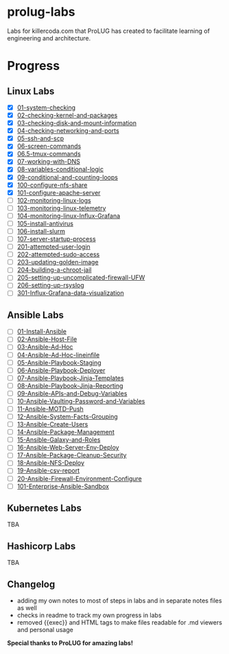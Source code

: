 # prolug-labs
Labs for killercoda.com that ProLUG has created to facilitate learning of engineering and architecture.

# Progress

## Linux Labs 
- [x] [01-system-checking](Linux-Labs/01-system-checking/notes.md)
- [x] [02-checking-kernel-and-packages](Linux-Labs/02-checking-kernel-and-packages/notes.md)
- [x] [03-checking-disk-and-mount-information](Linux-Labs/03-checking-disk-and-mount-information/notes.md)
- [x] [04-checking-networking-and-ports](Linux-Labs/04-checking-networking-and-ports/notes.md)
- [x] [05-ssh-and-scp](Linux-Labs/05-ssh-and-scp/notes.md)
- [x] [06-screen-commands](Linux-Labs/06-screen-commands/notes.md)
- [x] [06.5-tmux-commands](Linux-Labs/06.5-tmux-commands/notes.md)
- [x] [07-working-with-DNS](Linux-Labs/07-working-with-DNS/notes.md)
- [x] [08-variables-conditional-logic](Linux-Labs/08-variables-conditional-logic/notes.md)
- [x] [09-conditional-and-counting-loops](Linux-Labs/09-conditional-and-counting-loops/notes.md)
- [x] [100-configure-nfs-share](Linux-Labs/100-configure-nfs-share/notes.md)
- [x] [101-configure-apache-server](Linux-Labs/101-configure-apache-server/notes.md)
- [ ] [102-monitoring-linux-logs](Linux-Labs/102-monitoring-linux-logs/notes.md)
- [ ] [103-monitoring-linux-telemetry](Linux-Labs/103-monitoring-linux-telemetry/notes.md)
- [ ] [104-monitoring-linux-Influx-Grafana](Linux-Labs/104-monitoring-linux-Influx-Grafana/notes.md)
- [ ] [105-install-antivirus](Linux-Labs/105-install-antivirus/notes.md)
- [ ] [106-install-slurm](Linux-Labs/106-install-slurm/notes.md)
- [ ] [107-server-startup-process](Linux-Labs/107-server-startup-process/notes.md)
- [ ] [201-attempted-user-login](Linux-Labs/201-attempted-user-login/notes.md)
- [ ] [202-attempted-sudo-access](Linux-Labs/202-attempted-sudo-access/notes.md)
- [ ] [203-updating-golden-image](Linux-Labs/203-updating-golden-image/notes.md)
- [ ] [204-building-a-chroot-jail](Linux-Labs/204-building-a-chroot-jail/notes.md)
- [ ] [205-setting-up-uncomplicated-firewall-UFW](Linux-Labs/205-setting-up-uncomplicated-firewall-UFW/notes.md)
- [ ] [206-setting-up-rsyslog](Linux-Labs/206-setting-up-rsyslog/notes.md)
- [ ] [301-Influx-Grafana-data-visualization](Linux-Labs/301-Influx-Grafana-data-visualization/notes.md)

## Ansible Labs 
- [ ] [01-Install-Ansible](Ansible-Labs/01-Install-Ansible/notes.md)
- [ ] [02-Ansible-Host-File](Ansible-Labs/02-Ansible-Host-File/notes.md)
- [ ] [03-Ansible-Ad-Hoc](Ansible-Labs/03-Ansible-Ad-Hoc/notes.md)
- [ ] [04-Ansible-Ad-Hoc-lineinfile](Ansible-Labs/04-Ansible-Ad-Hoc-lineinfile/notes.md)
- [ ] [05-Ansible-Playbook-Staging](Ansible-Labs/05-Ansible-Playbook-Staging/notes.md)
- [ ] [06-Ansible-Playbook-Deployer](Ansible-Labs/06-Ansible-Playbook-Deployer/notes.md)
- [ ] [07-Ansible-Playbook-Jinja-Templates](Ansible-Labs/07-Ansible-Playbook-Jinja-Templates/notes.md)
- [ ] [08-Ansible-Playbook-Jinja-Reporting](Ansible-Labs/08-Ansible-Playbook-Jinja-Reporting/notes.md)
- [ ] [09-Ansible-APIs-and-Debug-Variables](Ansible-Labs/09-Ansible-APIs-and-Debug-Variables/notes.md)
- [ ] [10-Ansible-Vaulting-Password-and-Variables](Ansible-Labs/10-Ansible-Vaulting-Password-and-Variables/notes.md)
- [ ] [11-Ansible-MOTD-Push](Ansible-Labs/11-Ansible-MOTD-Push/notes.md)
- [ ] [12-Ansible-System-Facts-Grouping](Ansible-Labs/12-Ansible-System-Facts-Grouping/notes.md)
- [ ] [13-Ansible-Create-Users](Ansible-Labs/13-Ansible-Create-Users/notes.md)
- [ ] [14-Ansible-Package-Management](Ansible-Labs/14-Ansible-Package-Management/notes.md)
- [ ] [15-Ansible-Galaxy-and-Roles](Ansible-Labs/15-Ansible-Galaxy-and-Roles/notes.md)
- [ ] [16-Ansible-Web-Server-Env-Deploy](Ansible-Labs/16-Ansible-Web-Server-Env-Deploy/notes.md)
- [ ] [17-Ansible-Package-Cleanup-Security](Ansible-Labs/17-Ansible-Package-Cleanup-Security/notes.md)
- [ ] [18-Ansible-NFS-Deploy](Ansible-Labs/18-Ansible-NFS-Deploy/notes.md)
- [ ] [19-Ansible-csv-report](Ansible-Labs/19-Ansible-csv-report/notes.md)
- [ ] [20-Ansible-Firewall-Environment-Configure](Ansible-Labs/20-Ansible-Firewall-Environment-Configure/notes.md)
- [ ] [101-Enterprise-Ansible-Sandbox](Ansible-Labs/101-Enterprise-Ansible-Sandbox/notes.md)

## Kubernetes Labs 
TBA
## Hashicorp Labs 
TBA

## Changelog 

- adding my own notes to most of steps in labs and in separate notes files as well
- checks in readme to track my own progress in labs
- removed {{exec}} and HTML tags to make files readable for .md viewers and personal usage

**Special thanks to ProLUG for amazing labs!**
